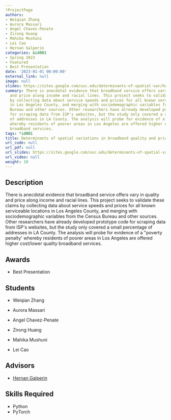 ```yaml
---
!ProjectPage
authors:
- Weiqian Zhang
- Aurora Massari
- Angel Chavez-Penate
- Zirong Huang
- Mahika Mushuni
- Lei Cao
- Hernan Galperin
categories: &id001
- Spring 2023
- Featured
- Best Presentation
date: '2023-01-01 00:00:00'
external_link: null
image: null
slides: https://sites.google.com/usc.edu/determinants-of-spatial-var/home
summary: There is anecdotal evidence that broadband service offers vary in quality
  and price along income and racial lines. This project seeks to validate these claims
  by collecting data about service speeds and prices for all known serviceable locations
  in Los Angeles County, and merging with sociodemographic variables from the Census
  Bureau and other sources. Other researchers have already developed prototype code
  for scraping data from ISP's websites, but the study only covered a small percentage
  of addresses in LA County. The analysis will probe for evidence of a "poverty penalty'
  whereby residents of poorer areas in Los Angeles are offered higher cost/lower quality
  broadband services.
tags: *id001
title: Determinants of spatial variations in broadband quality and prices
url_code: null
url_pdf: null
url_slides: https://sites.google.com/usc.edu/determinants-of-spatial-var/home
url_video: null
weight: 10
---
```

## Description

There is anecdotal evidence that broadband service offers vary in quality and price along income and racial lines. This project seeks to validate these claims by collecting data about service speeds and prices for all known serviceable locations in Los Angeles County, and merging with sociodemographic variables from the Census Bureau and other sources. Other researchers have already developed prototype code for scraping data from ISP&#39;s websites, but the study only covered a small percentage of addresses in LA County. The analysis will probe for evidence of a &#34;poverty penalty&#39; whereby residents of poorer areas in Los Angeles are offered higher cost/lower quality broadband services.



## Awards
* Best Presentation





## Students

* Weiqian Zhang

* Aurora Massari

* Angel Chavez-Penate

* Zirong Huang

* Mahika Mushuni

* Lei Cao

## Advisors

* [Hernan Galperin](../../../author/hernan-galperin)

## Skills Required


* Python
* PyTorch